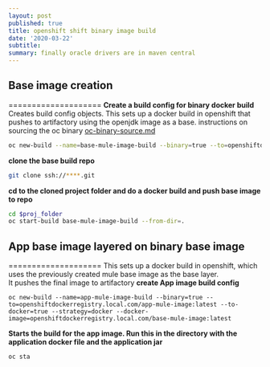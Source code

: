 ```yaml
---
layout: post
published: true
title: openshift shift binary image build
date: '2020-03-22'
subtitle: 
summary: finally oracle drivers are in maven central
---
```

## Base image creation

====================
**Create a build config for  binary docker build**
Creates build config objects. This sets up a docker build in openshift that pushes to artifactory using the openjdk image as a base.
instructions on sourcing the oc binary [oc-binary-source.md](oc-binary-source.md)

```bash
oc new-build --name=base-mule-image-build --binary=true --to=openshiftdockerregistry.local.com/base-mule-image:latest --to-docker=true --strategy=docker --image-stream=bac/openjdk18:latest
```

**clone the base build repo**

```bash
git clone ssh://****.git
```

**cd to the cloned project folder and do a docker build and push base image to repo**

```bash
cd $proj_folder
oc start-build base-mule-image-build --from-dir=.
```

## App base image layered on binary base image

====================
This sets up a docker build in openshift, which uses the previously created mule base image as the base layer.  
It pushes the final image to artifactory
**create App image build config**

```
oc new-build --name=app-mule-image-build --binary=true --to=openshiftdockerregistry.local.com/app-mule-image:latest --to-docker=true --strategy=docker --docker-image=openshiftdockerregistry.local.com/base-mule-image:latest
```

**Starts the build for the app image.  Run this in the directory with the application docker file and the application jar**

```
oc sta
